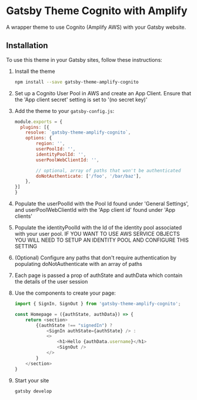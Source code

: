 # Gatsby Theme Cognito with Amplify

A wrapper theme to use Cognito (Amplify AWS) with your Gatsby website.

## Installation

To use this theme in your Gatsby sites, follow these instructions:

1.  Install the theme
    ```sh
    npm install --save gatsby-theme-amplify-cognito
    ```

2.  Set up a Cognito User Pool in AWS and create an App Client. Ensure that the 'App client secret' setting is set to '(no secret key)'

3.  Add the theme to your `gatsby-config.js`:
    ```js
    module.exports = {
      plugins: [{
        resolve: `gatsby-theme-amplify-cognito`,
        options: {
            region: '',
            userPoolId: '',
            identityPoolId: '',
            userPoolWebClientId: '',

            // optional, array of paths that won't be authenticated
            doNotAuthenticate: ['/foo', '/bar/baz'],
        },
    }]
    }
    ```

4. Populate the userPoolId with the Pool Id found under 'General Settings', and userPoolWebClientId with the 'App client id' found under 'App clients'

5. Populate the identityPoolId with the Id of the identity pool associated with your user pool. IF YOU WANT TO USE AWS SERVICE OBJECTS YOU WILL NEED TO SETUP AN IDENTITY POOL AND CONFIGURE THIS SETTING

6. (Optional) Configure any paths that don't require authentication by populating doNotAuthenticate with an array of paths

7. Each page is passed a prop of authState and authData which contain the details of the user session

8. Use the components to create your page:
    ```js
    import { SignIn, SignOut } from 'gatsby-theme-amplify-cognito';

    const Homepage = ({authState, authData}) => {
        return <section>
            {(authState !== "signedIn") ?
                <SignIn authState={authState} /> :
                <>
                    <h1>Hello {authData.username}</h1>
                    <SignOut />
                </>
            }
        </section>
    }
    ```

9. Start your site
    ```sh
    gatsby develop
    ```
